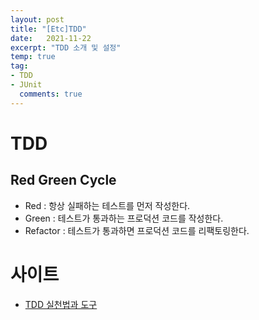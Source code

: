 ```yaml
---
layout: post
title: "[Etc]TDD"
date:   2021-11-22
excerpt: "TDD 소개 및 설정"
temp: true
tag:
- TDD
- JUnit
  comments: true
---
```

# TDD

## Red Green Cycle
- Red : 항상 실패하는 테스트를 먼저 작성한다.
- Green : 테스트가 통과하는 프로덕션 코드를 작성한다.
- Refactor : 테스트가 통과하면 프로덕션 코드를 리팩토링한다.

# 사이트
- [TDD 실천법과 도구](https://repo.yona.io/doortts/blog/issue/1)
